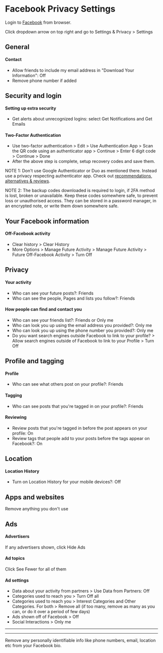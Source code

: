 # Facebook Privacy Settings

Login to [Facebook](https://www.facebook.com) from browser.

Click dropdown arrow on top right and go to Settings & Privacy > Settings



## General

#### Contact
- Allow friends to include my email address in "Download Your Information": Off
- Remove phone number if added



## Security and login

#### Setting up extra security
- Get alerts about unrecognized logins: select Get Notifications and Get Emails

#### Two-Factor Authentication
- Use two-factor authentication > Edit > Use Authentication App > Scan the QR code using an authenticator app > Continue > Enter 6 digit code > Continue > Done
- After the above step is complete, setup recovery codes and save them.

NOTE 1: Don't use Google Authenticator or Duo as mentioned there. Instead use a privacy respecting authenticator app. Check out [recommendations, alternatives & reviews](https://github.com/StellarSand/privacy-settings#recommendations-alternatives--reviews).

NOTE 2: The backup codes downloaded is required to login, if 2FA method is lost, broken or unavailable. Keep these codes somewhere safe, to prevent loss or unauthorised access. They can be stored in a password manager, in an encrypted note, or write them down somewhere safe.



## Your Facebook information

#### Off-Facebook activity
- Clear history > Clear History
- More Options > Manage Future Activity > Manage Future Activity > Future Off-Facebook Activity > Turn Off



## Privacy

#### Your activity
- Who can see your future posts?: Friends
- Who can see the people, Pages and lists you follow?: Friends

#### How people can find and contact you
- Who can see your friends list?: Friends or Only me
- Who can look you up using the email address you provided?: Only me
- Who can look you up using the phone number you provided?: Only me
- Do you want search engines outside Facebook to link to your profile? > Allow search engines outside of Facebook to link to your Profile > Turn Off



## Profile and tagging

#### Profile
- Who can see what others post on your profile?: Friends

#### Tagging
- Who can see posts that you're tagged in on your profile?: Friends

#### Reviewing
- Review posts that you're tagged in before the post appears on your profile: On
- Review tags that people add to your posts before the tags appear on Facebook?: On



## Location

#### Location History
- Turn on Location History for your mobile devices?: Off



## Apps and websites
Remove anything you don't use



## Ads

#### Advertisers
If any advertisers shown, click Hide Ads

#### Ad topics
Click See Fewer for all of them

#### Ad settings
- Data about your activity from partners > Use Data from Partners: Off
- Categories used to reach you > Turn Off all
- Categories used to reach you > Interest Categories and Other Categories. For both > Remove all (if too many, remove as many as you can, or do it over a period of few days)
- Ads shown off of Facebook > Off
- Social Interactions > Only me



---
---



Remove any personally identifiable info like phone numbers, email, location etc from your Facebook bio.
